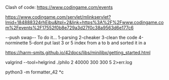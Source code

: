 Clash of code:
https://www.codingame.com/events

https://www.codingame.com/servlet/mlinkservlet?lmid=184888324rhEibu&ltpl=2&link=https%3A%2F%2Fwww.codingame.com%2Fevents%2F17552f0b8e729a3d27f0c38a9563d6e177c6

--push swap-- To do it...
1-parsing
2-cheaker
3-clean the code
4-norminette
5-dont put last 3 or 5 index from a to b and sorted it in a



https://harm-smits.github.io/42docs/libs/minilibx/getting_started.html


 valgrind --tool=helgrind ./philo 2 40000 300 300 5 2>err.log

 python3 -m formatter_42 *c
